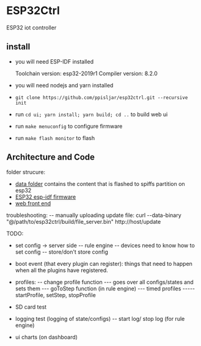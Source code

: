 # ESP32Ctrl

ESP32 iot controller

## install

- you will need ESP-IDF installed
 
   Toolchain version: esp32-2019r1
   Compiler version: 8.2.0

- you will need nodejs and yarn installed
- `git clone https://github.com/ppisljar/esp32ctrl.git --recursive init`
- run `cd ui; yarn install; yarn build; cd ..` to build web ui
- run `make menuconfig` to configure firmware
- run `make flash monitor` to flash

## Architecture and Code

folder strucure:
- [data folder](data/) contains the content that is flashed to spiffs partition on esp32
- [ESP32 esp-idf firmware](main/README.md)
- [web front end](ui/README.md)



troubleshooting:
-- manually uploading update file:
curl --data-binary "@/path/to/esp32ctrl/build/file_server.bin" http://host/update

TODO:
- set config -> server side
-- rule engine
-- devices need to know how to set config
-- store/don't store config

- boot event (that every plugin can register): things that need to happen when all the plugins have registered.

- profiles:
-- change profile function
--- goes over all configs/states and sets them
--- goToStep function (in rule engine)
--- timed profiles
----- startProfile, setStep, stopProfile

- SD card test

- logging test (logging of state/configs)
-- start log/ stop log (for rule engine)

- ui charts (on dashboard)
